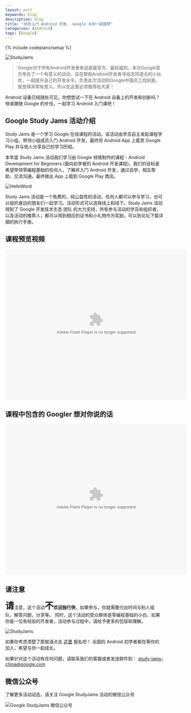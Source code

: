 ```yaml
---
layout: post
keywords: blog
description: blog
title: "30天入门 Android 开发， Google 与你一起圆梦"
categories: [Android]
tags: [Google]
---
```

{% include codepiano/setup %}

![StudyJams](http://ww2.sinaimg.cn/large/8a41f469jw1f27y2nqh6ij21cw0iw77t.jpg)

> Google对于所有Android开发者来说是最官方、最权威的，本次Google官方举办了一个有意义的活动，旨在帮助Android开发者寻找志同道合的小伙伴，一起提升自己的开发水平。负责此次活动的Google中国员工找到我，我觉得非常有意义，所以在这里必须推荐给大家！

Android 设备已经随处可见，你想尝试一下在 Android 设备上的开发和创新吗？快来跟随 Google 的步伐，一起学习 Android 入门课吧！

## Google Study Jams 活动介绍

Study Jams 是一个学习 Google 在线课程的活动。该活动由学员自主发起课程学习小组，带领小组成员入门 Android 开发，最终将 Android App 上载至 Google Play 并与他人分享自己的学习历程。

<!--more-->

本年度 Study Jams 活动我们学习由 Google 倾情制作的课程 - Android Development for Beginners (面向初学者的 Android 开发课程)，我们的目标是希望带领零编程基础的任何人，了解并入门 Android 开发，通过自学，相互帮助，交流沟通，最终做出 App 上载到 Google Play 商店。

![HelloWord](http://ww3.sinaimg.cn/large/8a41f469jw1f27ya2j064j21cw0iwwfz.jpg)

Study Jams 活动是一个免费的，纯公益性的活动，任何人都可以参与学习，也可以组织身边的朋友们一起学习。活动形式可以选择线上和线下。Study Jams 活动得到了 Google 开发技术生态 团队 的大力支持，所有参与活动的学员和组织者，以及活动的推荐人，都可以得到相应的证书和小礼物作为奖励，可以到论坛下载详细的执行手册。

## 课程预览视频

<embed src="http://static.video.qq.com/TPout.swf?vid=u0189bvpj48&auto=0" allowFullScreen="true" quality="high" width="580" height="480" align="middle" allowScriptAccess="always" type="application/x-shockwave-flash"/>

## 课程中包含的 Googler 想对你说的话

<embed src="http://static.video.qq.com/TPout.swf?vid=q0189eptczk&auto=0" allowFullScreen="true" quality="high" width="580" height="480" align="middle" allowScriptAccess="always" type="application/x-shockwave-flash"/>

## 请注意

<strong style="font-size:28px">请</strong>注意，这个活动<strong style="font-size:28px">不</strong><strong>欢迎独行侠</strong>，如果参与，你就需要付出时间与别人组队，解答问题，分享等。
同时，这个活动的受众群体是零编程基础的小白，如果你是一位有经验的开发者，活动参与过程中，请给予更多的包容和理解。

![StudyJams](http://ww1.sinaimg.cn/large/8a41f469jw1f27yaqt2kzj21cw0iwwjc.jpg)

如果你考虑清楚了那就请点击 [这里](https://gdgdocs.org/r/XgjNvl) 报名吧！ 全国的 Android 初学者都在等你的加入，希望与你一起成长。

如果针对这个活动有任何问题，请联系我们的客服或者发送邮件到： 
[study-jams-china@google.com](mailto:study-jams-china@google.com)

## 微信公众号

了解更多活动动态，请关注 Google StudyJams 活动的微信公众号

![Google StudyJams 微信公众号](http://ww1.sinaimg.cn/large/8a41f469jw1f2813be87vj2078078mxq.jpg)